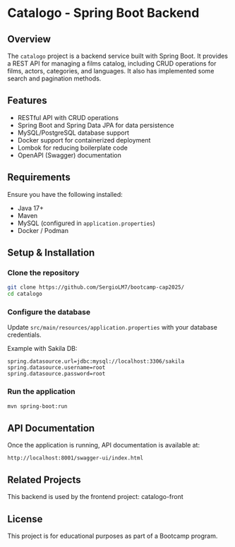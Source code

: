 # Catalogo - Spring Boot Backend

## Overview

The `catalogo` project is a backend service built with Spring Boot. It provides a REST API for managing a films catalog, including CRUD operations for films, actors, categories, and languages. It also has implemented some search and pagination methods.

## Features

- RESTful API with CRUD operations
- Spring Boot and Spring Data JPA for data persistence
- MySQL/PostgreSQL database support
- Docker support for containerized deployment
- Lombok for reducing boilerplate code
- OpenAPI (Swagger) documentation

## Requirements

Ensure you have the following installed:

- Java 17+
- Maven
- MySQL (configured in `application.properties`)
- Docker / Podman

## Setup & Installation

### Clone the repository

```bash
git clone https://github.com/SergioLM7/bootcamp-cap2025/
cd catalogo
```

### Configure the database

Update `src/main/resources/application.properties` with your database credentials.

Example with Sakila DB:

```properties
spring.datasource.url=jdbc:mysql://localhost:3306/sakila
spring.datasource.username=root
spring.datasource.password=root
```

### Run the application

```bash
mvn spring-boot:run
```

## API Documentation

Once the application is running, API documentation is available at:
```
http://localhost:8001/swagger-ui/index.html
```

## Related Projects

This backend is used by the frontend project: catalogo-front

## License

This project is for educational purposes as part of a Bootcamp program.


